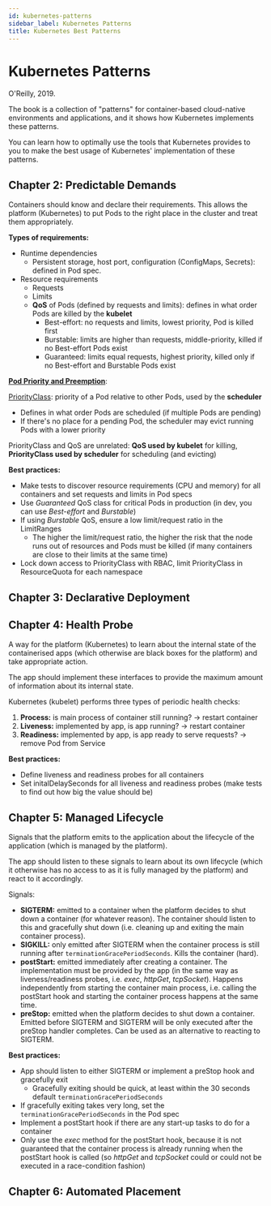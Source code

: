```yaml
---
id: kubernetes-patterns
sidebar_label: Kubernetes Patterns
title: Kubernetes Best Patterns
---
```

# Kubernetes Patterns

O'Reilly, 2019.

The book is a collection of "patterns" for container-based cloud-native environments and applications, and it shows how Kubernetes implements these patterns.

You can learn how to optimally use the tools that Kubernetes provides to you to make the best usage of Kubernetes' implementation of these patterns. 

## Chapter 2: Predictable Demands

Containers should know and declare their requirements. This allows the platform (Kubernetes) to put Pods to the right place in the cluster and treat them appropriately.

**Types of requirements:**

- Runtime dependencies
  - Persistent storage, host port, configuration (ConfigMaps, Secrets): defined in Pod spec.
- Resource requirements
  - Requests
  - Limits
  - **QoS** of Pods (defined by requests and limits): defines in what order Pods are killed by the **kubelet**
    - Best-effort: no requests and limits, lowest priority, Pod is killed first
    - Burstable: limits are higher than requests, middle-priority, killed if no Best-effort Pods exist
    - Guaranteed: limits equal requests, highest priority, killed only if no Best-effort and Burstable Pods exist

[**Pod Priority and Preemption**](https://kubernetes.io/docs/concepts/configuration/pod-priority-preemption/):

[PriorityClass](https://kubernetes.io/docs/reference/generated/kubernetes-api/v1.16/#priorityclass-v1-scheduling-k8s-io): priority of a Pod relative to other Pods, used by the **scheduler**

- Defines in what order Pods are scheduled (if multiple Pods are pending)
- If there's no place for a pending Pod, the scheduler may evict running Pods with a lower priority

PriorityClass and QoS are unrelated: **QoS used by kubelet** for killing, **PriorityClass used by scheduler** for scheduling (and evicting)

**Best practices:**

- Make tests to discover resource requirements (CPU and memory) for all containers and set requests and limits in Pod specs
- Use _Guaranteed_ QoS class for critical Pods in production (in dev, you can use _Best-effort_ and _Burstable_)
- If using _Burstable_ QoS, ensure a low limit/request ratio in the LimitRanges
  - The higher the limit/request ratio, the higher the risk that the node runs out of resources and Pods must be killed (if many containers are close to their limits at the same time)
- Lock down access to PriorityClass with RBAC, limit PriorityClass in ResourceQuota for each namespace

## Chapter 3: Declarative Deployment

## Chapter 4: Health Probe

A way for the platform (Kubernetes) to learn about the internal state of the containerised apps (which otherwise are black boxes for the platform) and take appropriate action.

The app should implement these interfaces to provide the maximum amount of information about its internal state.

Kubernetes (kubelet) performs three types of periodic health checks:

1. **Process:** is main process of container still running? → restart container
1. **Liveness:** implemented by app, is app running? → restart container
1. **Readiness:** implemented by app, is app ready to serve requests? → remove Pod from Service

**Best practices:**

- Define liveness and readiness probes for all containers
- Set initalDelaySeconds for all liveness and readiness probes (make tests to find out how big the value should be)

## Chapter 5: Managed Lifecycle

Signals that the platform emits to the application about the lifecycle of the application (which is managed by the platform).

The app should listen to these signals to learn about its own lifecycle (which it otherwise has no access to as it is fully managed by the platform) and react to it accordingly.

Signals:

- **SIGTERM:** emitted to a container when the platform decides to shut down a container (for whatever reason). The container should listen to this and gracefully shut down (i.e. cleaning up and exiting the main container process).
- **SIGKILL:** only emitted after SIGTERM when the container process is still running after `terminationGracePeriodSeconds`. Kills the container (hard).
- **postStart:** emitted immediately after creating a container. The implementation must be provided by the app (in the same way as liveness/readiness probes, i.e. _exec_, _httpGet_, _tcpSocket_). Happens independently from starting the container main process, i.e. calling the postStart hook and starting the container process happens at the same time.
- **preStop:** emitted when the platform decides to shut down a container. Emitted before SIGTERM and SIGTERM will be only executed after the preStop handler completes. Can be used as an alternative to reacting to SIGTERM.

**Best practices:**

- App should listen to either SIGTERM or implement a preStop hook and gracefully exit
  - Gracefully exiting should be quick, at least within the 30 seconds default `terminationGracePeriodSeconds`
- If gracefully exiting takes very long, set the `terminationGracePeriodSeconds` in the Pod spec
- Implement a postStart hook if there are any start-up tasks to do for a container
- Only use the _exec_ method for the postStart hook, because it is not guaranteed that the container process is already running when the postStart hook is called (so _httpGet_ and _tcpSocket_ could or could not be executed in a race-condition fashion)

## Chapter 6: Automated Placement
